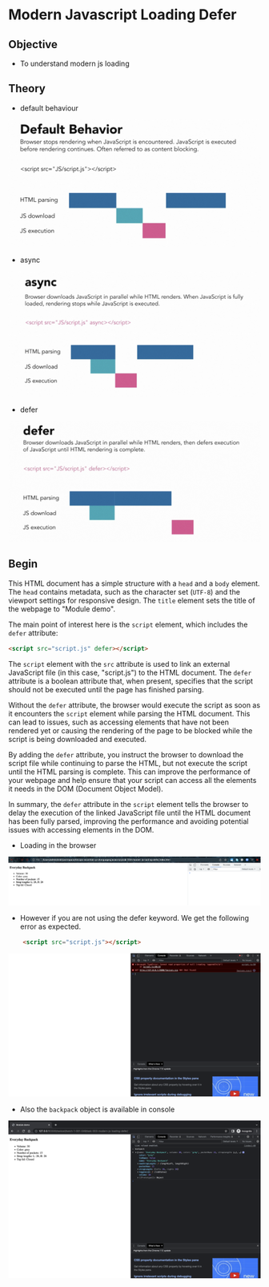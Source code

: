 # Modern Javascript Loading Defer

## Objective

- To understand modern js loading

## Theory

- default behaviour

![img](.images/image-2023-04-29-09-16-30.png)

- async

![img](.images/image-2023-04-29-09-17-25.png)

- defer

![img](.images/image-2023-04-29-09-17-52.png)

## Begin

This HTML document has a simple structure with a `head` and a `body` element. The `head` contains metadata, such as the character set (`UTF-8`) and the viewport settings for responsive design. The `title` element sets the title of the webpage to "Module demo".

The main point of interest here is the `script` element, which includes the `defer` attribute:

```html
<script src="script.js" defer></script>
```

The `script` element with the `src` attribute is used to link an external JavaScript file (in this case, "script.js") to the HTML document. The `defer` attribute is a boolean attribute that, when present, specifies that the script should not be executed until the page has finished parsing.

Without the `defer` attribute, the browser would execute the script as soon as it encounters the `script` element while parsing the HTML document. This can lead to issues, such as accessing elements that have not been rendered yet or causing the rendering of the page to be blocked while the script is being downloaded and executed.

By adding the `defer` attribute, you instruct the browser to download the script file while continuing to parse the HTML, but not execute the script until the HTML parsing is complete. This can improve the performance of your webpage and help ensure that your script can access all the elements it needs in the DOM (Document Object Model).

In summary, the `defer` attribute in the `script` element tells the browser to delay the execution of the linked JavaScript file until the HTML document has been fully parsed, improving the performance and avoiding potential issues with accessing elements in the DOM.

- Loading in the browser

![img](.images/loading-with-defer.png)

- However if you are not using the defer keyword. We get the following error as expected.

```html
    <script src="script.js"></script>
```

![img](.images/image-2023-04-29-09-03-02.png)

- Also the `backpack` object is available in console

![img](.images/image-2023-04-29-09-54-12.png)